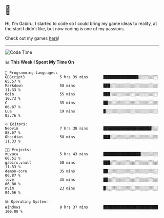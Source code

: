 # 🐀

Hi, I'm Gabiru, I started to code so I could bring my game ideas to reality, at the start I didn't like, but now coding is one of my passions.

Check out my games [here](https://gabiru.art/projetos/)!

---

<!--START_SECTION:waka-->
![Code Time](http://img.shields.io/badge/Code%20Time-469%20hrs%2045%20mins-blue)

📊 **This Week I Spent My Time On** 

```text
💬 Programming Languages: 
GDScript3                5 hrs 39 mins       ████████████████░░░░░░░░░   65.57 % 
Markdown                 58 mins             ███░░░░░░░░░░░░░░░░░░░░░░   11.33 % 
Odin                     55 mins             ███░░░░░░░░░░░░░░░░░░░░░░   10.73 % 
C                        35 mins             ██░░░░░░░░░░░░░░░░░░░░░░░   06.87 % 
Lua                      19 mins             █░░░░░░░░░░░░░░░░░░░░░░░░   03.76 % 

🔥 Editors: 
Neovim                   7 hrs 38 mins       ██████████████████████░░░   88.67 % 
Obsidian                 58 mins             ███░░░░░░░░░░░░░░░░░░░░░░   11.33 % 

🐱‍💻 Projects: 
muvuca                   5 hrs 43 mins       █████████████████░░░░░░░░   66.51 % 
gabiru.vault             58 mins             ███░░░░░░░░░░░░░░░░░░░░░░   11.33 % 
demon-core               35 mins             ██░░░░░░░░░░░░░░░░░░░░░░░   06.87 % 
love                     35 mins             ██░░░░░░░░░░░░░░░░░░░░░░░   06.80 % 
nvim                     23 mins             █░░░░░░░░░░░░░░░░░░░░░░░░   04.56 % 

💻 Operating System: 
Windows                  8 hrs 37 mins       █████████████████████████   100.00 % 
```


<!--END_SECTION:waka-->
